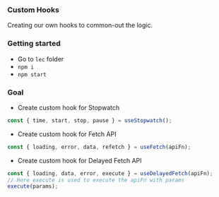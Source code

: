 ### Custom Hooks

Creating our own hooks to common-out the logic.

### Getting started

- Go to `lec` folder
- `npm i`
- `npm start`

### Goal

- Create custom hook for Stopwatch

```js
const { time, start, stop, pause } = useStopwatch();
```

- Create custom hook for Fetch API

```js
const { loading, error, data, refetch } = useFetch(apiFn);
```

- Create custom hook for Delayed Fetch API

```js
const { loading, data, error, execute } = useDelayedFetch(apiFn);
// Here execute is used to execute the apiFn with params
execute(params);
```
